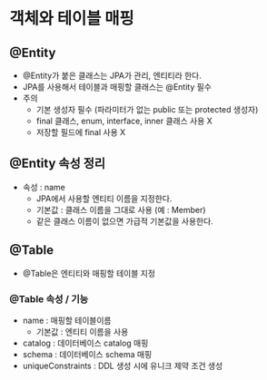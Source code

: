 # 객체와 테이블 매핑
## @Entity
- @Entity가 붙은 클래스는 JPA가 관리, 엔티티라 한다.
- JPA를 사용해서 테이블과 매핑할 클래스는 @Entity 필수
- 주의
    - 기본 생성자 필수 (파라미터가 없는 public 또는 protected 생성자)
    - final 클래스, enum, interface, inner 클래스 사용 X
    - 저장할 필드에 final 사용 X

## @Entity 속성 정리
- 속성 : name
  - JPA에서 사용할 엔티티 이름을 지정한다.
  - 기본값 : 클래스 이름을 그대로 사용 (예 : Member)
  - 같은 클래스 이름이 없으면 가급적 기본값을 사용한다.

## @Table
- @Table은 엔티티와 매핑할 테이블 지정
### @Table 속성 / 기능
- name : 매핑할 테이블이름
  - 기본값 : 엔티티 이름을 사용
- catalog : 데이터베이스 catalog 매핑
- schema : 데이터베이스 schema 매핑
- uniqueConstraints : DDL 생성 시에 유니크 제약 조건 생성
